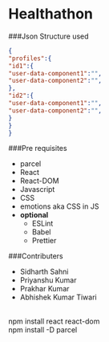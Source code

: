 # Healthathon
###Json Structure used
```json
{
"profiles":{
"id1":{
"user-data-component1":"",
"user-data-component2":"",
},
"id2":{
"user-data-component1":"",
"user-data-component2":"",
}
}
} 
```
###Pre requisites
- parcel
- React
- React-DOM
- Javascript 
- CSS
- emotions aka CSS in JS
- **optional** 
  - ESLint
  - Babel 
  - Prettier
  
  
###Contributers
- Sidharth Sahni
- Priyanshu Kumar
- Prakhar Kumar
- Abhishek Kumar Tiwari
<br/>
npm install react react-dom 
<br/>
npm install -D parcel
